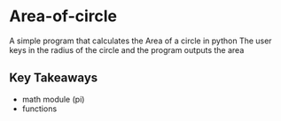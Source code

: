 # Area-of-circle
A simple program that calculates the Area of a circle in python
The user keys in the radius of the circle and the program outputs the area
## Key Takeaways
- math module (pi)
- functions
